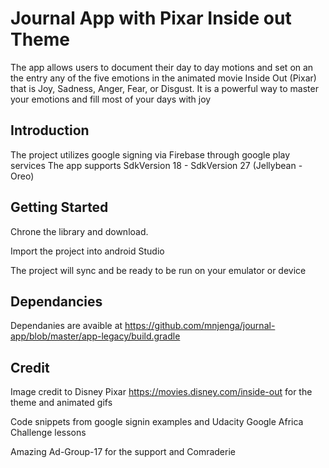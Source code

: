 # Journal App with Pixar Inside out Theme


The app allows users to document their day to day motions and set on an the entry any of the five emotions in the animated movie Inside Out (Pixar) that is Joy, Sadness, Anger, Fear, or Disgust. It is a powerful way to master your emotions and fill most of your days with joy

## Introduction
The project utilizes google signing via Firebase through google play services The app supports SdkVersion 18 - SdkVersion 27 (Jellybean - Oreo)

## Getting Started
Chrone the library and download.

Import the project into android Studio

The project will sync and be ready to be run on your emulator or device

## Dependancies

Dependanies are avaible at https://github.com/mnjenga/journal-app/blob/master/app-legacy/build.gradle

## Credit
Image credit to Disney Pixar https://movies.disney.com/inside-out for the theme and animated gifs

Code snippets from google signin examples and Udacity Google Africa Challenge lessons

Amazing Ad-Group-17 for the support and Comraderie
